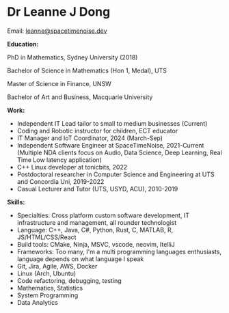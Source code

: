 # Dr Leanne J Dong

Email: leanne@spacetimenoise.dev

**Education:**

PhD in Mathematics, Sydney University (2018)

Bachelor of Science in Mathematics (Hon 1, Medal), UTS

Master of Science in Finance, UNSW

Bachelor of Art and Business, Macquarie University


**Work:**
- Independent IT Lead tailor to small to medium businesses (Current)
- Coding and Robotic instructor for children, ECT educator
- IT Manager and IoT Coordinator, 2024 (March-Sep)
- Independent Software Engineer at SpaceTimeNoise, 2021-Current 
        (Multiple NDA clients focus on Audio, Data Science, Deep Learning, 
        Real Time Low latency application)
- C++ Linux developer at tonicbits, 2022
- Postdoctoral researcher in Computer Science and Engineering at UTS and Concordia Uni, 2019-2022
- Casual Lecturer and Tutor (UTS, USYD, ACU), 2010-2019

**Skills:**

- Specialties: Cross platform custom software development, IT infrastructure and management, all rounder technologist
- Language: C++, Java, C#, Python, Rust, C, MATLAB, R, JS/HTML/CSS/React
- Build tools: CMake, Ninja, MSVC, vscode, neovim, ItelliJ
- Frameworks: Too many, I'm a multi programming languages enthusiasts, language depends on what language I speak
- Git, Jira, Agile, AWS, Docker
- Linux (Arch, Ubuntu)
- Code refactoring, debugging, testing
- Mathematics, Statistics
- System Programming
- Data Analytics
